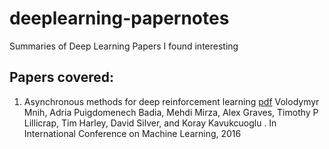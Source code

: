 # deeplearning-papernotes
Summaries of Deep Learning Papers I found interesting

## Papers covered:

1. Asynchronous methods for deep reinforcement learning [pdf](http://www.jmlr.org/proceedings/papers/v48/mniha16.pdf)
Volodymyr Mnih, Adria Puigdomenech Badia, Mehdi Mirza, Alex Graves, Timothy P Lillicrap, Tim Harley, David Silver, and Koray Kavukcuoglu . In International Conference on Machine Learning, 2016

